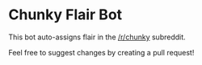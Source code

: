 Chunky Flair Bot
================

This bot auto-assigns flair in the [/r/chunky](https://www.reddit.com/r/chunky) subreddit.

Feel free to suggest changes by creating a pull request!
